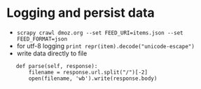 Logging and persist data
=====
* `scrapy crawl dmoz.org --set FEED_URI=items.json --set FEED_FORMAT=json`
* for utf-8 logging
`print repr(item).decode("unicode-escape")`
* write data directly to file
```
   def parse(self, response):  
       filename = response.url.split("/")[-2]  
       open(filename, 'wb').write(response.body)  
```
